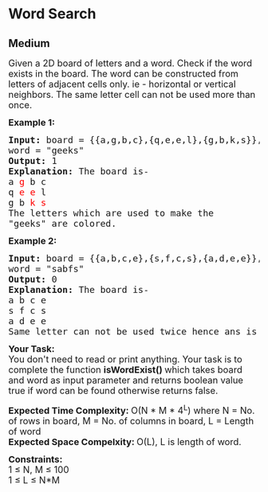 # Word Search
## Medium 
<div class="problems_problem_content__Xm_eO"><p><span style="font-size: 18px;">Given a 2D board of letters and a word. Check if the word exists in the board. The word can be constructed from letters of adjacent cells only. ie - horizontal or vertical neighbors. The same letter cell can not be used more than once.</span></p>
<p><span style="font-size: 18px;"><strong>Example 1:</strong></span></p>
<pre><span style="font-size: 18px;"><strong>Input: </strong>board = {{a,g,b,c},{q,e,e,l},{g,b,k,s}},
word = "geeks"
<strong>Output: </strong>1
<strong>Explanation: </strong>The board is-
a <span style="color: #ff0000;">g</span> b c
q <span style="color: #ff0000;">e</span> <span style="color: #ff0000;">e</span> l
g b <span style="color: #ff0000;">k s
</span></span><span style="font-size: 18px;">The letters which are used to make the
"geeks" are colored.</span></pre>
<p><span style="font-size: 18px;"><strong>Example 2:</strong></span></p>
<pre><span style="font-size: 18px;"><strong>Input: </strong>board = {{a,b,c,e},{s,f,c,s},{a,d,e,e}},
word = "sabfs"
<strong>Output: </strong>0
<strong>Explanation: </strong>The board is-
a b c e
s f c s
a d e e
Same letter can not be used twice hence ans is 0</span>
</pre>
<p><span style="font-size: 18px;"><strong>Your Task:</strong><br>You don't need to read or print anything. Your task is to complete the function&nbsp;<strong>isWordExist()&nbsp;</strong>which takes board and word as input parameter and returns boolean value true if word can be found otherwise returns false.</span></p>
<p><span style="font-size: 18px;"><strong>Expected Time Complexity:&nbsp;</strong>O(N * M * 4<sup>L</sup>) where N = No. of rows in board, M = No. of columns in board, L = Length of word<br><strong>Expected Space Compelxity:&nbsp;</strong>O(L), L is length of word.</span></p>
<p><span style="font-size: 18px;"><strong>Constraints:</strong><br>1 ≤ N, M ≤ 100<br>1 ≤ L ≤ N*M</span></p></div>
